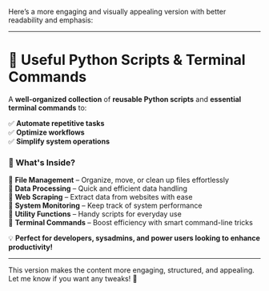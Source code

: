 Here’s a more engaging and visually appealing version with better readability and emphasis:  

---

# 🚀 Useful Python Scripts & Terminal Commands  

A **well-organized collection** of **reusable Python scripts** and **essential terminal commands** to:  

✅ **Automate repetitive tasks**  
✅ **Optimize workflows**  
✅ **Simplify system operations**  

### 📌 What's Inside?  
🔹 **File Management** – Organize, move, or clean up files effortlessly  
🔹 **Data Processing** – Quick and efficient data handling  
🔹 **Web Scraping** – Extract data from websites with ease  
🔹 **System Monitoring** – Keep track of system performance  
🔹 **Utility Functions** – Handy scripts for everyday use  
🔹 **Terminal Commands** – Boost efficiency with smart command-line tricks  

💡 **Perfect for developers, sysadmins, and power users looking to enhance productivity!**  

---  

This version makes the content more engaging, structured, and appealing. Let me know if you want any tweaks! 🚀

